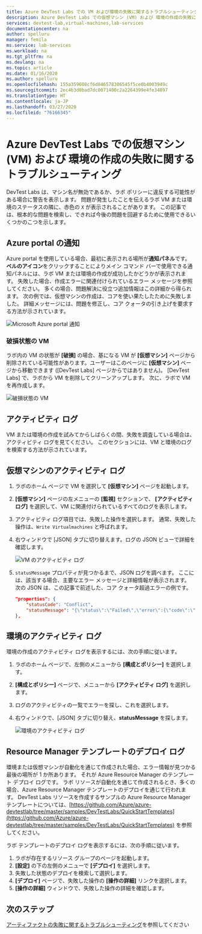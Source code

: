 ```yaml
---
title: Azure DevTest Labs での VM および環境の失敗に関するトラブルシューティング
description: Azure DevTest Labs での仮想マシン (VM) および 環境の作成の失敗に関するトラブルシューティングの方法について説明します。
services: devtest-lab,virtual-machines,lab-services
documentationcenter: na
author: spelluru
manager: femila
ms.service: lab-services
ms.workload: na
ms.tgt_pltfrm: na
ms.devlang: na
ms.topic: article
ms.date: 01/16/2020
ms.author: spelluru
ms.openlocfilehash: 155a359608cf6d846578306545f5ce0b4003949c
ms.sourcegitcommit: 2ec4b3d0bad7dc0071400c2a2264399e4fe34897
ms.translationtype: HT
ms.contentlocale: ja-JP
ms.lasthandoff: 03/27/2020
ms.locfileid: "76166345"
---
```

# <a name="troubleshoot-virtual-machine-vm-and-environment-creation-failures-in-azure-devtest-labs"></a>Azure DevTest Labs での仮想マシン (VM) および 環境の作成の失敗に関するトラブルシューティング
DevTest Labs は、マシン名が無効であるか、ラボ ポリシーに違反する可能性がある場合に警告を表示します。 問題が発生したことを伝えるラボ VM または環境のステータスの隣に、赤色の `X` が表示されることがあります。  この記事では、根本的な問題を検索し、できれば今後の問題を回避するために使用できるいくつかのこつを示します。

## <a name="portal-notifications"></a>Azure portal の通知
Azure portal を使用している場合、最初に表示される場所が**通知パネル**です。  **ベルのアイコン**をクリックすることによりメイン コマンド バーで使用できる通知パネルには、ラボ VM または環境の作成が成功したかどうかが表示されます。  失敗した場合、作成エラーに関連付けられているエラー メッセージを参照してください。 多くの場合、問題解決に役立つ追加情報はこの詳細から得られます。 次の例では、仮想マシンの作成は、コアを使い果たしたために失敗しました。 詳細メッセージには、問題を修正し、コア クォータの引き上げを要求する方法が示されています。

![Microsoft Azure portal 通知](./media/troubleshoot-vm-environment-creation-failures/portal-notification.png)

### <a name="vm-in-corruption-state"></a>破損状態の VM
ラボ内の VM の状態が **[破損]** の場合、基になる VM が **[仮想マシン]** ページから削除されている可能性があります。ユーザーはこのページに **[仮想マシン]** ページから移動できます ([DevTest Labs] ページからではありません)。 [DevTest Labs] で、ラボから VM を削除してクリーンアップします。 次に、ラボで VM を再作成します。 

![破損状態の VM](./media/troubleshoot-vm-environment-creation-failures/vm-corrupted-state.png)



## <a name="activity-logs"></a>アクティビティ ログ
VM または環境の作成を試みてからしばらくの間、失敗を調査している場合は、アクティビティ ログを見てください。 このセクションには、VM と環境のログを検索する方法が示されています。

## <a name="activity-logs-for-virtual-machines"></a>仮想マシンのアクティビティ ログ

1. ラボのホーム ページで VM を選択して **[仮想マシン]** ページを起動します。
2. **[仮想マシン]** ページの左メニューの **[監視]** セクションで、 **[アクティビティ ログ]** を選択して、VM に関連付けられているすべてのログを表示します。
3. アクティビティ ログ項目では、失敗した操作を選択します。 通常、失敗した操作は、`Write Virtualmachines` と呼ばれます。
4. 右ウィンドウで [JSON] タブに切り替えます。ログの JSON ビューで詳細を確認します。

    ![VM のアクティビティ ログ](./media/troubleshoot-vm-environment-creation-failures/vm-activity-log.png)
5. `statusMessage` プロパティが見つかるまで、JSON ログを調べます。 ここには、該当する場合、主要なエラー メッセージと詳細情報が表示されます。 次の JSON は、この記事で前述した、コア クォータ超過エラーの例です。

    ```json
    "properties": {
        "statusCode": "Conflict",
        "statusMessage": "{\"status\":\"Failed\",\"error\":{\"code\":\"ResourceDeploymentFailure\",\"message\":\"The resource operation completed with terminal provisioning state 'Failed'.\",\"details\":[{\"code\":\"OperationNotAllowed\",\"message\":\"Operation results in exceeding quota limits of Core. Maximum allowed: 100, Current in use: 100, Additional requested: 8. Please read more about quota increase at https://aka.ms/corequotaincrease.\"}]}}",
    },
    ```

## <a name="activity-log-for-an-environment"></a>環境のアクティビティ ログ

環境の作成のアクティビティ ログを表示するには、次の手順に従います。

1. ラボのホーム ページで、左側のメニューから **[構成とポリシー]** を選択します。
2. **[構成とポリシー]** ページで、メニューから **[アクティビティ ログ]** を選択します。
3. ログのアクティビティの一覧でエラーを探し、これを選択します。
4. 右ウィンドウで、[JSON] タブに切り替え、**statusMessage** を探します。

    ![環境のアクティビティ ログ](./media/troubleshoot-vm-environment-creation-failures/envirionment-activity-log.png)

## <a name="resource-manager-template-deployment-logs"></a>Resource Manager テンプレートのデプロイ ログ
環境または仮想マシンが自動化を通じて作成された場合、エラー情報が見つかる最後の場所が 1 か所あります。 それが Azure Resource Manager のテンプレート デプロイ ログです。 ラボ リソースが自動化を通じて作成されるとき、多くの場合、Azure Resource Manager テンプレートのデプロイを通じて行われます。 DevTest Labs リソースを作成するサンプルの Azure Resource Manager テンプレートについては、[https://github.com/Azure/azure-devtestlab/tree/master/samples/DevTestLabs/QuickStartTemplates](https://github.com/Azure/azure-devtestlab/tree/master/samples/DevTestLabs/QuickStartTemplates) を参照してください。

ラボ テンプレートのデプロイ ログを表示するには、次の手順に従います。

1. ラボが存在するリソース グループのページを起動します。
2. **[設定]** の下の左側のメニューで **[デプロイ]** を選択します。
3. 失敗した状態のデプロイを検索して選択します。
4. **[デプロイ]** ページで、失敗した操作の **[操作の詳細]** リンクを選択します。
5. **[操作の詳細]** ウィンドウで、失敗した操作の詳細を確認します。

## <a name="next-steps"></a>次のステップ
[アーティファクトの失敗に関するトラブルシューティング](devtest-lab-troubleshoot-artifact-failure.md)を参照してください
